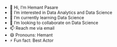 - 👋 Hi, I’m Hemant Pasare
- 👀 I’m interested in Data Analytics and   Data Science
- 🌱 I’m currently learning Data Science
- 💞️ I’m looking to collaborate on Data Science
- 📫 Reach me via email
- 😄 Pronouns: Hemant
- ⚡ Fun fact: Best Actor

<!---
Hemant755/Hemant755 is a ✨ special ✨ repository because its `README.md` (this file) appears on your GitHub profile.
You can click the Preview link to take a look at your changes.
--->
